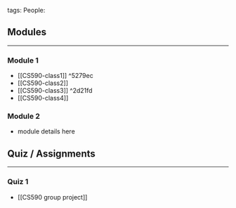 tags: 
People:

## Modules
--- 
### Module 1
- [[CS590-class1]] ^5279ec
- [[CS590-class2]]
- [[CS590-class3]] ^2d21fd
- [[CS590-class4]]
### Module 2
- module details here


## Quiz / Assignments
---
### Quiz 1
- [[CS590 group project]]